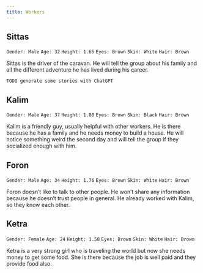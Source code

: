 ```yaml
---
title: Workers
---
```


## Sittas

`Gender: Male` `Age: 32` `Height: 1.65` `Eyes: Brown` `Skin: White` `Hair: Brown`

Sittas is the driver of the caravan. He will tell the group about his family and all the different adventure he has lived during his career.

`TODO generate some stories with ChatGPT`

## Kalim

`Gender: Male` `Age: 37` `Height: 1.80` `Eyes: Brown` `Skin: Black` `Hair: Brown`

Kalim is a friendly guy, usually helpful with other workers. He is there because he has a family and he needs money to build a house. He will notice something weird the second day and will tell the group if they socialized enough with him.

## Foron

`Gender: Male` `Age: 34` `Height: 1.76` `Eyes: Brown` `Skin: White` `Hair: Brown`

Foron doesn’t like to talk to other people. He won’t share any information because he doesn’t trust people in general. He already worked with Kalim, so they know each other.

## Ketra

`Gender: Female` `Age: 24` `Height: 1.58` `Eyes: Brown` `Skin: White` `Hair: Brown`

Ketra is a very strong girl who is traveling the world but now she needs money to get some food. She is there because the job is well paid and they provide food also.
